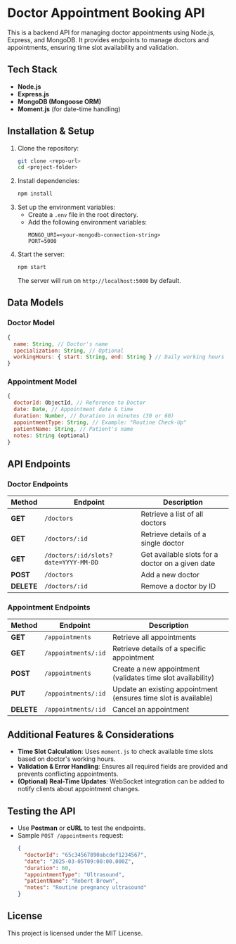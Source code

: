 # Doctor Appointment Booking API

This is a backend API for managing doctor appointments using Node.js, Express, and MongoDB. It provides endpoints to manage doctors and appointments, ensuring time slot availability and validation.

## Tech Stack
- **Node.js**
- **Express.js**
- **MongoDB (Mongoose ORM)**
- **Moment.js** (for date-time handling)

## Installation & Setup

1. Clone the repository:
   ```sh
   git clone <repo-url>
   cd <project-folder>
   ```
2. Install dependencies:
   ```sh
   npm install
   ```
3. Set up the environment variables:
   - Create a `.env` file in the root directory.
   - Add the following environment variables:
     ```env
     MONGO_URI=<your-mongodb-connection-string>
     PORT=5000
     ```
4. Start the server:
   ```sh
   npm start
   ```
   The server will run on `http://localhost:5000` by default.

## Data Models

### Doctor Model
```js
{
  name: String, // Doctor's name
  specialization: String, // Optional
  workingHours: { start: String, end: String } // Daily working hours
}
```
### Appointment Model
```js
{
  doctorId: ObjectId, // Reference to Doctor
  date: Date, // Appointment date & time
  duration: Number, // Duration in minutes (30 or 60)
  appointmentType: String, // Example: "Routine Check-Up"
  patientName: String, // Patient's name
  notes: String (optional)
}
```

## API Endpoints

### Doctor Endpoints
| Method | Endpoint | Description |
|--------|---------|-------------|
| **GET** | `/doctors` | Retrieve a list of all doctors |
| **GET** | `/doctors/:id` | Retrieve details of a single doctor |
| **GET** | `/doctors/:id/slots?date=YYYY-MM-DD` | Get available slots for a doctor on a given date |
| **POST** | `/doctors` | Add a new doctor |
| **DELETE** | `/doctors/:id` | Remove a doctor by ID |

### Appointment Endpoints
| Method | Endpoint | Description |
|--------|---------|-------------|
| **GET** | `/appointments` | Retrieve all appointments |
| **GET** | `/appointments/:id` | Retrieve details of a specific appointment |
| **POST** | `/appointments` | Create a new appointment (validates time slot availability) |
| **PUT** | `/appointments/:id` | Update an existing appointment (ensures time slot is available) |
| **DELETE** | `/appointments/:id` | Cancel an appointment |

## Additional Features & Considerations

- **Time Slot Calculation**: Uses `moment.js` to check available time slots based on doctor's working hours.
- **Validation & Error Handling**: Ensures all required fields are provided and prevents conflicting appointments.
- **(Optional) Real-Time Updates**: WebSocket integration can be added to notify clients about appointment changes.

## Testing the API
- Use **Postman** or **cURL** to test the endpoints.
- Sample `POST /appointments` request:
  ```json
  {
    "doctorId": "65c34567890abcdef1234567",
    "date": "2025-03-05T09:00:00.000Z",
    "duration": 60,
    "appointmentType": "Ultrasound",
    "patientName": "Robert Brown",
    "notes": "Routine pregnancy ultrasound"
  }
  ```

## License
This project is licensed under the MIT License.


